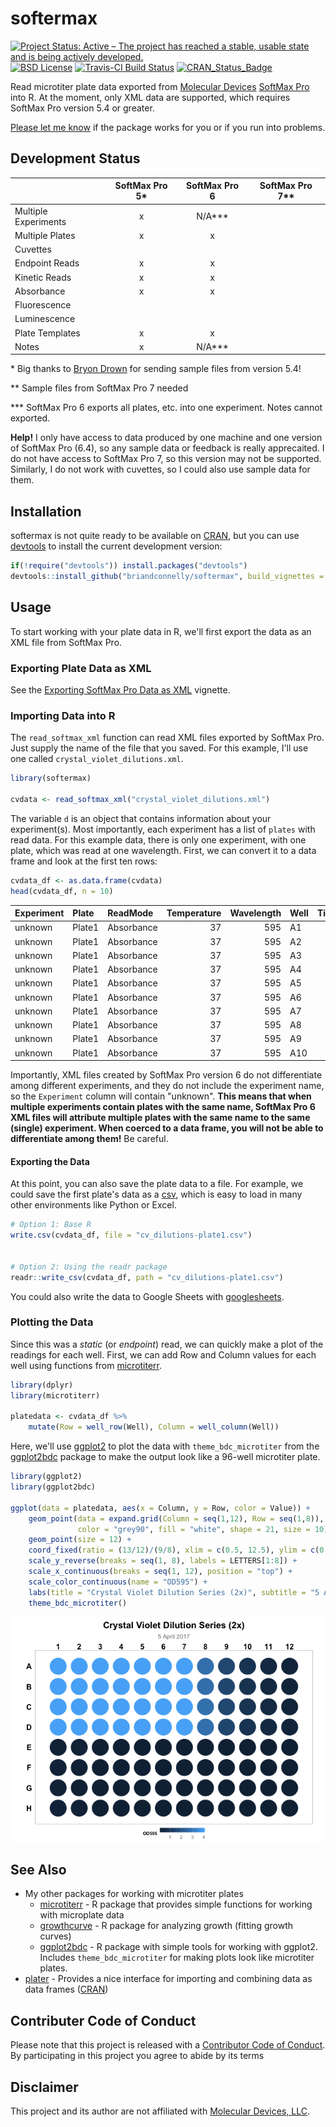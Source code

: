 softermax
================

[![Project Status: Active – The project has reached a stable, usable state and is being actively developed.](http://www.repostatus.org/badges/latest/active.svg)](http://www.repostatus.org/#active) [![BSD License](https://img.shields.io/badge/license-BSD-brightgreen.svg)](https://opensource.org/licenses/BSD-2-Clause) [![Travis-CI Build Status](https://travis-ci.org/briandconnelly/softermax.svg?branch=master)](https://travis-ci.org/briandconnelly/softermax) [![CRAN\_Status\_Badge](http://www.r-pkg.org/badges/version/softermax)](https://cran.r-project.org/package=softermax)

Read microtiter plate data exported from [Molecular Devices](https://www.moleculardevices.com) [SoftMax Pro](https://www.moleculardevices.com/systems/microplate-readers/softmax-pro-7-software) into R. At the moment, only XML data are supported, which requires SoftMax Pro version 5.4 or greater.

[Please let me know](https://github.com/briandconnelly/softermax/issues) if the package works for you or if you run into problems.

Development Status
------------------

|                      | SoftMax Pro 5\* | SoftMax Pro 6 | SoftMax Pro 7\*\* |
|----------------------|:---------------:|:-------------:|:-----------------:|
| Multiple Experiments |        x        |   N/A\*\*\*   |                   |
| Multiple Plates      |        x        |       x       |                   |
| Cuvettes             |                 |               |                   |
| Endpoint Reads       |        x        |       x       |                   |
| Kinetic Reads        |        x        |       x       |                   |
| Absorbance           |        x        |       x       |                   |
| Fluorescence         |                 |               |                   |
| Luminescence         |                 |               |                   |
| Plate Templates      |        x        |       x       |                   |
| Notes                |        x        |   N/A\*\*\*   |                   |

\* Big thanks to [Bryon Drown](https://github.com/bdrown) for sending sample files from version 5.4!

\*\* Sample files from SoftMax Pro 7 needed

\*\*\* SoftMax Pro 6 exports all plates, etc. into one experiment. Notes cannot exported.

**Help!** I only have access to data produced by one machine and one version of SoftMax Pro (6.4), so any sample data or feedback is really apprecaited. I do not have access to SoftMax Pro 7, so this version may not be supported. Similarly, I do not work with cuvettes, so I could also use sample data for them.

Installation
------------

softermax is not quite ready to be available on [CRAN](http://cran.r-project.org), but you can use [devtools](http://cran.r-project.org/web/packages/devtools/index.html) to install the current development version:

``` r
if(!require("devtools")) install.packages("devtools")
devtools::install_github("briandconnelly/softermax", build_vignettes = TRUE)
```

Usage
-----

To start working with your plate data in R, we'll first export the data as an XML file from SoftMax Pro.

### Exporting Plate Data as XML

See the [Exporting SoftMax Pro Data as XML](vignettes/exporting-xml.Rmd) vignette.

### Importing Data into R

The `read_softmax_xml` function can read XML files exported by SoftMax Pro. Just supply the name of the file that you saved. For this example, I'll use one called `crystal_violet_dilutions.xml`.

``` r
library(softermax)

cvdata <- read_softmax_xml("crystal_violet_dilutions.xml")
```

The variable `d` is an object that contains information about your experiment(s). Most importantly, each experiment has a list of `plates` with read data. For this example data, there is only one experiment, with one plate, which was read at one wavelength. First, we can convert it to a data frame and look at the first ten rows:

``` r
cvdata_df <- as.data.frame(cvdata)
head(cvdata_df, n = 10)
```

| Experiment | Plate  | ReadMode   |  Temperature|  Wavelength| Well |  Time|   Value|
|:-----------|:-------|:-----------|------------:|-----------:|:-----|-----:|-------:|
| unknown    | Plate1 | Absorbance |           37|         595| A1   |    NA|  4.0000|
| unknown    | Plate1 | Absorbance |           37|         595| A2   |    NA|  4.0000|
| unknown    | Plate1 | Absorbance |           37|         595| A3   |    NA|  4.0000|
| unknown    | Plate1 | Absorbance |           37|         595| A4   |    NA|  4.0000|
| unknown    | Plate1 | Absorbance |           37|         595| A5   |    NA|  4.0000|
| unknown    | Plate1 | Absorbance |           37|         595| A6   |    NA|  4.0000|
| unknown    | Plate1 | Absorbance |           37|         595| A7   |    NA|  4.0000|
| unknown    | Plate1 | Absorbance |           37|         595| A8   |    NA|  2.7609|
| unknown    | Plate1 | Absorbance |           37|         595| A9   |    NA|  1.5331|
| unknown    | Plate1 | Absorbance |           37|         595| A10  |    NA|  0.8534|

Importantly, XML files created by SoftMax Pro version 6 do not differentiate among different experiments, and they do not include the experiment name, so the `Experiment` column will contain "unknown". **This means that when multiple experiments contain plates with the same name, SoftMax Pro 6 XML files will attribute multiple plates with the same name to the same (single) experiment. When coerced to a data frame, you will not be able to differentiate among them!** Be careful.

#### Exporting the Data

At this point, you can also save the plate data to a file. For example, we could save the first plate's data as a [csv](https://en.wikipedia.org/wiki/Comma-separated_values), which is easy to load in many other environments like Python or Excel.

``` r
# Option 1: Base R
write.csv(cvdata_df, file = "cv_dilutions-plate1.csv")


# Option 2: Using the readr package
readr::write_csv(cvdata_df, path = "cv_dilutions-plate1.csv")
```

You could also write the data to Google Sheets with [googlesheets](https://github.com/jennybc/googlesheets).

### Plotting the Data

Since this was a *static* (or *endpoint*) read, we can quickly make a plot of the readings for each well. First, we can add Row and Column values for each well using functions from [microtiterr](https://github.com/briandconnelly/microtiterr).

``` r
library(dplyr)
library(microtiterr)

platedata <- cvdata_df %>%
    mutate(Row = well_row(Well), Column = well_column(Well))
```

Here, we'll use [ggplot2](https://cran.r-project.org/package=ggplot2) to plot the data with `theme_bdc_microtiter` from the [ggplot2bdc](https://github.com/briandconnelly/ggplot2bdc) package to make the output look like a 96-well microtiter plate.

``` r
library(ggplot2)
library(ggplot2bdc)

ggplot(data = platedata, aes(x = Column, y = Row, color = Value)) +
    geom_point(data = expand.grid(Column = seq(1,12), Row = seq(1,8)),
               color = "grey90", fill = "white", shape = 21, size = 10) +
    geom_point(size = 12) +
    coord_fixed(ratio = (13/12)/(9/8), xlim = c(0.5, 12.5), ylim = c(0.6, 8.4)) +
    scale_y_reverse(breaks = seq(1, 8), labels = LETTERS[1:8]) +
    scale_x_continuous(breaks = seq(1, 12), position = "top") +
    scale_color_continuous(name = "OD595") +
    labs(title = "Crystal Violet Dilution Series (2x)", subtitle = "5 April 2017") +
    theme_bdc_microtiter()
```

![](README-images/Static%20Plot-1.png)

See Also
--------

-   My other packages for working with microtiter plates
    -   [microtiterr](https://github.com/briandconnelly/microtiterr) - R package that provides simple functions for working with microplate data
    -   [growthcurve](https://github.com/briandconnelly/growthcurve) - R package for analyzing growth (fitting growth curves)
    -   [ggplot2bdc](https://github.com/briandconnelly/ggplot2bdc) - R package with simple tools for working with ggplot2. Includes `theme_bdc_microtiter` for making plots look like microtiter plates.
-   [plater](https://github.com/ropenscilabs/plater) - Provides a nice interface for importing and combining data as data frames ([CRAN](https://cran.r-project.org/package=plater))

Contributer Code of Conduct
---------------------------

Please note that this project is released with a [Contributor Code of Conduct](CONDUCT.md). By participating in this project you agree to abide by its terms

Disclaimer
----------

This project and its author are not affiliated with [Molecular Devices, LLC](https://www.moleculardevices.com).
